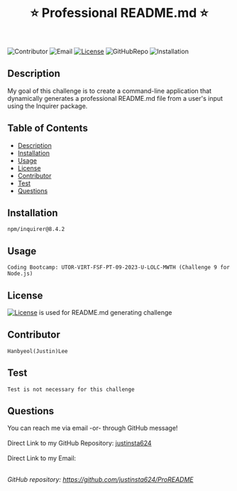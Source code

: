 
  <h1 align="center"> ⭐ Professional README.md ⭐ </h1> <br />

  ![Contributor](https://img.shields.io/badge/Contributor-Hanbyeol(Justin)Lee-purple)
  ![Email](https://img.shields.io/badge/Email-justinsta624@gmail.com-green)
  [![License](https://img.shields.io/badge/License-MIT-blue)](https://opensource.org/license/MIT)
  ![GitHubRepo](https://img.shields.io/badge/GitHubrepo-justinsta624-yellow)
  ![Installation](https://img.shields.io/badge/Installation-npm/inquirer@8.4.2-red)
 
  ## Description
 
  My goal of this challenge is to create a command-line application that dynamically generates a professional README.md file from a user's input using the Inquirer package.
 

  ## Table of Contents
  - [Description](#description)
  - [Installation](#installation)
  - [Usage](#usage)
  - [License](#license)
  - [Contributor](#contributor)
  - [Test](#test)
  - [Questions](#questions)

  ## Installation 
  ```
  npm/inquirer@8.4.2
  ```
  
  ## Usage
  ```
  Coding Bootcamp: UTOR-VIRT-FSF-PT-09-2023-U-LOLC-MWTH (Challenge 9 for Node.js)
  ```

  ## License
  [![License](https://img.shields.io/badge/License-MIT-blue)](https://opensource.org/license/MIT) is used for README.md generating challenge

  ## Contributor 
  ```
  Hanbyeol(Justin)Lee
  ```
  
  ## Test
  ```
  Test is not necessary for this challenge
  ```
  
  ## Questions 
  You can reach me via email -or- through GitHub message!<br />
  <br />
  Direct Link to my GitHub Repository: [justinsta624](https://github.com/justinsta624)<br />
  <br />
  Direct Link to my Email: <br /><br />
  
  _GitHub repository: https://github.com/justinsta624/ProREADME_
      